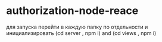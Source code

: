 # authorization-node-reacе
для запуска перейти в каждую папку по отдельности и инициализировать
(cd server , npm i) and (cd views , npm i)
